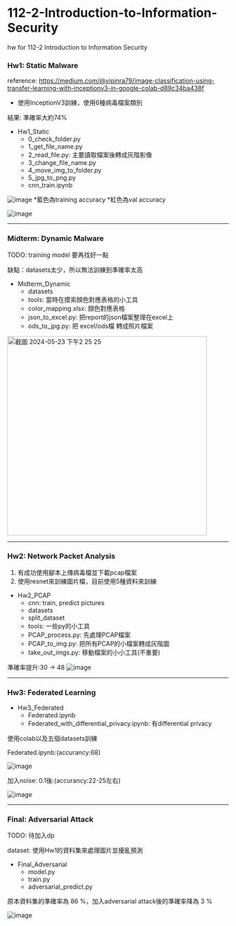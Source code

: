 # 112-2-Introduction-to-Information-Security
hw for 112-2 Introduction to Information Security

### Hw1: Static Malware
reference: https://medium.com/@vipinra79/image-classification-using-transfer-learning-with-inceptionv3-in-google-colab-d89c34ba438f

- 使用InceptionV3訓練，使用6種病毒檔案類別

結果: 準確率大約74%

- Hw1_Static
  - 0_check_folder.py
  - 1_get_file_name.py
  - 2_read_file.py: 主要讀取檔案後轉成灰階影像
  - 3_change_file_name.py
  - 4_move_img_to_folder.py
  - 5_jpg_to_png.py
  - cnn_train.ipynb

![image](https://github.com/user-attachments/assets/10be3bf8-6163-45db-b928-6524b95f0134)
*藍色為training accuracy
*紅色為val accuracy

![image](https://github.com/user-attachments/assets/4b56b7a4-76f2-4476-9f53-237a66c486a2)


---
### Midterm: Dynamic Malware

TODO: training model 要再找好一點

缺點：datasets太少，所以無法訓練到準確率太高

- Midterm_Dynamic
  - datasets
  - tools: 當時在摸索顏色對應表格的小工具
  - color_mapping.xlsx: 顏色對應表格
  - json_to_excel.py: 把report的json檔案整理在excel上
  - ods_to_jpg.py: 把 excel/ods檔 轉成照片檔案

<img width="454" alt="截圖 2024-05-23 下午2 25 25" src="https://github.com/littlecutefish/112-2-Introduction-to-Information-Security/assets/90677074/9247c2f3-ce8b-48a1-9524-5d8d985faf2c">

---
### Hw2: Network Packet Analysis
1. 有成功使用腳本上傳病毒檔並下載pcap檔案
2. 使用resnet來訓練圖片檔，目前使用5種資料來訓練

- Hw2_PCAP
  - cnn: train, predict pictures
  - datasets
  - split_dataset
  - tools: 一些py的小工具
  - PCAP_process.py: 先處理PCAP檔案
  - PCAP_to_img.py: 把所有PCAP的小檔案轉成灰階圖
  - take_out_imgs.py: 移動檔案的小小工具(不重要)

準確率提升:30 -> 48
![image](https://github.com/littlecutefish/112-2-Introduction-to-Information-Security/assets/90677074/8443986a-7617-44f8-9348-039d2f5748ce)

---
### Hw3: Federated Learning

- Hw3_Federated
  - Federated.ipynb
  - Federated_with_differential_privacy.ipynb: 有differential privacy

使用colab以及五個datasets訓練

Federated.ipynb:(accurancy:68)

![image](https://github.com/user-attachments/assets/4490e2a4-34d5-41b6-8b68-0751318da121)

加入noise: 0.1後:(accurancy:22-25左右)

![image](https://github.com/littlecutefish/112-2-Introduction-to-Information-Security/assets/90677074/f1b596e0-fc46-4914-bbae-45b87bbfe5d7)

---
### Final: Adversarial Attack

TODO: 待加入dp

dataset: 使用Hw1的資料集來處理圖片並擾亂預測

- Final_Adversarial
  - model.py
  - train.py
  - adversarial_predict.py

原本資料集的準確率為 86 %，加入adversarial attack後的準確率降為 3 %

![image](https://github.com/user-attachments/assets/a95c36a9-922a-4af1-a906-57d8112f4012)

